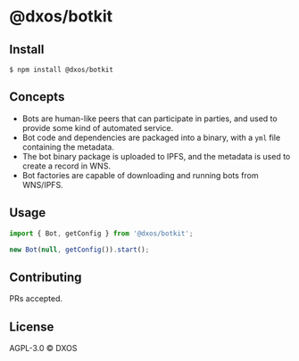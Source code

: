 # @dxos/botkit

## Install

```
$ npm install @dxos/botkit
```

## Concepts

* Bots are human-like peers that can participate in parties, and used to provide some kind of automated service.
* Bot code and dependencies are packaged into a binary, with a `yml` file containing the metadata.
* The bot binary package is uploaded to IPFS, and the metadata is used to create a record in WNS.
* Bot factories are capable of downloading and running bots from WNS/IPFS.

## Usage

```javascript
import { Bot, getConfig } from '@dxos/botkit';

new Bot(null, getConfig()).start();
```

## Contributing

PRs accepted.

## License

AGPL-3.0 © DXOS
